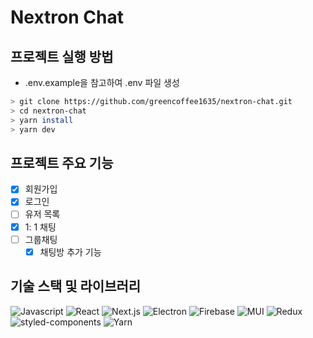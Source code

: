 # Nextron Chat

## 프로젝트 실행 방법

- .env.example을 참고하여 .env 파일 생성

```bash
> git clone https://github.com/greencoffee1635/nextron-chat.git
> cd nextron-chat
> yarn install
> yarn dev
```

## 프로젝트 주요 기능

- [x] 회원가입
- [x] 로그인
- [ ] 유저 목록
- [x] 1: 1 채팅
- [ ] 그룹채팅
  - [x] 채팅방 추가 기능

## 기술 스택 및 라이브러리

<img alt="Javascript" src ="https://img.shields.io/badge/Javascript-F7DF1E.svg?&style=for-the-badge&logo=Javascript&logoColor=black"/> <img alt="React" src ="https://img.shields.io/badge/React-61DAFB.svg?&style=for-the-badge&logo=React&logoColor=black"/> <img alt="Next.js" src="https://img.shields.io/badge/Next.js-000000.svg?&style=for-the-badge&logo=Next.js&logoColor=white" /> <img alt="Electron" src="https://img.shields.io/badge/Electron-47848F.svg?&style=for-the-badge&logo=Electron&logoColor=white" /> <img alt="Firebase" src="https://img.shields.io/badge/Firebase-FFCA28.svg?&style=for-the-badge&logo=Firebase&logoColor=white" /> <img alt="MUI" src="https://img.shields.io/badge/MUI-007FFF.svg?&style=for-the-badge&logo=MUI&logoColor=white" /> <img alt="Redux" src="https://img.shields.io/badge/Redux-764ABC.svg?&style=for-the-badge&logo=Redux&logoColor=white" /> <img alt="styled-components" src ="https://img.shields.io/badge/styled--components-DB7093.svg?&style=for-the-badge&logo=styled-components&logoColor=black"/>
<img alt="Yarn" src="https://img.shields.io/badge/Yarn-2C8EBB.svg?&style=for-the-badge&logo=Yarn&logoColor=white" />
